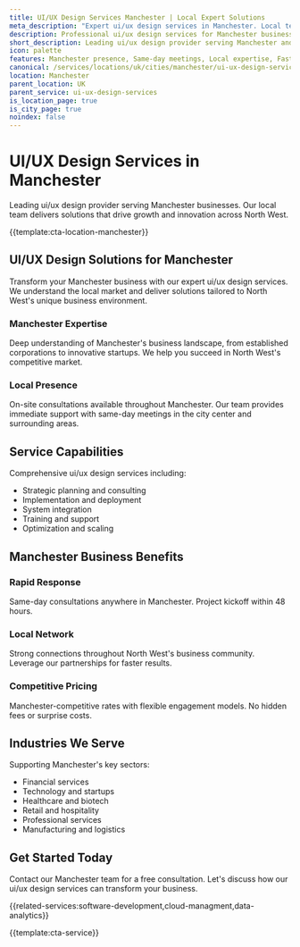 ```yaml
---
title: UI/UX Design Services Manchester | Local Expert Solutions
meta_description: "Expert ui/ux design services in Manchester. Local team, same-day consultations, proven results. Transform your business today."
description: Professional ui/ux design services for Manchester businesses
short_description: Leading ui/ux design provider serving Manchester and North West.
icon: palette
features: Manchester presence, Same-day meetings, Local expertise, Fast deployment, Competitive rates, Proven track record
canonical: /services/locations/uk/cities/manchester/ui-ux-design-services-manchester.html
location: Manchester
parent_location: UK
parent_service: ui-ux-design-services
is_location_page: true
is_city_page: true
noindex: false
---
```


# UI/UX Design Services in Manchester

Leading ui/ux design provider serving Manchester businesses. Our local team delivers solutions that drive growth and innovation across North West.

{{template:cta-location-manchester}}

## UI/UX Design Solutions for Manchester

Transform your Manchester business with our expert ui/ux design services. We understand the local market and deliver solutions tailored to North West's unique business environment.

### Manchester Expertise

Deep understanding of Manchester's business landscape, from established corporations to innovative startups. We help you succeed in North West's competitive market.

### Local Presence

On-site consultations available throughout Manchester. Our team provides immediate support with same-day meetings in the city center and surrounding areas.

## Service Capabilities

Comprehensive ui/ux design services including:
- Strategic planning and consulting
- Implementation and deployment
- System integration
- Training and support
- Optimization and scaling

## Manchester Business Benefits

### Rapid Response
Same-day consultations anywhere in Manchester. Project kickoff within 48 hours.

### Local Network
Strong connections throughout North West's business community. Leverage our partnerships for faster results.

### Competitive Pricing
Manchester-competitive rates with flexible engagement models. No hidden fees or surprise costs.

## Industries We Serve

Supporting Manchester's key sectors:
- Financial services
- Technology and startups
- Healthcare and biotech
- Retail and hospitality
- Professional services
- Manufacturing and logistics

## Get Started Today

Contact our Manchester team for a free consultation. Let's discuss how our ui/ux design services can transform your business.

{{related-services:software-development,cloud-managment,data-analytics}}

{{template:cta-service}}
